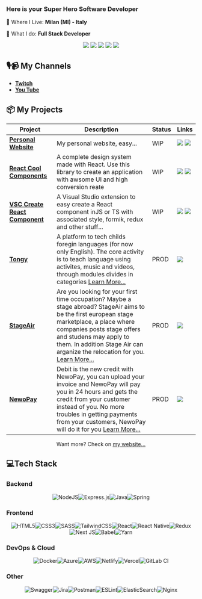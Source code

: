 ### Here is your Super Hero Software Developer
📍 Where I Live: **Milan (MI) - Italy**

🔨 What I do: **Full Stack Developer**

<div align="center">

[![](https://img.shields.io/badge/-Linkedin-informational?style=for-the-badge&logo=linkedin&logoColor=white&color=2867B2)](https://linkedin.com/in/lorenzo.defrancesco)
[![](https://img.shields.io/badge/-Facebook-informational?style=for-the-badge&logo=facebook&logoColor=white&color=3b5998)](https://facebook.com/lory1990)
[![](https://img.shields.io/badge/-Instagram-informational?style=for-the-badge&logo=instagram&logoColor=white&color=C13584)](https://instagram.com/lory_1990)
[![](https://img.shields.io/badge/-Telegram-informational?style=for-the-badge&logo=telegram&logoColor=white&color=0088cc)](https://t.me/lory1990)
[![](https://img.shields.io/badge/-Dev-informational?style=for-the-badge&logo=devto&logoColor=white&color=000000)](https://dev.to/lory1990)

</div>

## 🎙️📹 My Channels
 - [**Twitch**](https://twitch.com/lory1990_dev)
 - [**You Tube**](https://www.youtube.com/c/LorenzoDeFrancesco)

## 📦 My Projects
| Project | Description  | Status | Links  | 
|--------------|---|---|---|
| [**Personal Website**](https://lory1990.github.io/) |  My personal website, easy... |  WIP | [![](https://img.shields.io/badge/-🌎-informational?style=flat&logoColor=black&color=white)](https://lory1990.github.io/) [![](https://img.shields.io/badge/--informational?style=flat&logo=github&logoColor=black&color=white)](https://github.com/Lory1990/lory1990.github.io) |
| [**React Cool Components**](https://lory1990.github.io/react-cool-components/)             |  A complete design system made with React. Use this library to create an application with awsome UI and high conversion reate  |  WIP |[![](https://img.shields.io/badge/-🌎-informational?style=flat&logoColor=black&color=white)](https://lory1990.github.io/react-cool-components/) [![](https://img.shields.io/badge/--informational?style=flat&logo=github&logoColor=black&color=white)](https://github.com/Lory1990/react-cool-components)|
| [**VSC Create React Component**](https://marketplace.visualstudio.com/items?itemName=lory1990.vsc-react-create-component)             | A Visual Studio extension to easy create a React component inJS or TS with associated style, formik, redux and other stuff...  |  WIP |[![](https://img.shields.io/badge/-🌎-informational?style=flat&logoColor=black&color=white)](https://marketplace.visualstudio.com/items?itemName=lory1990.vsc-react-create-component) [![](https://img.shields.io/badge/--informational?style=flat&logo=github&logoColor=black&color=white)](https://github.com/Lory1990/react-cool-components)   |
| [**Tongy**](https://www.tongy.it)             | A platform to tech childs foregin languages (for now only English). The core activity is to teach language using activites, music and videos, through modules divides in categories [Learn More...](https://lory1990.github.io/portfolio/tongy)  |  PROD |[![](https://img.shields.io/badge/-🌎-informational?style=flat&logoColor=black&color=white)](https://www.tongy.it)|
| [**StageAir**](https://www.stage-air.com) | Are you looking for your first time occupation? Maybe a stage abroad? StageAir aims to be the first european stage marketplace, a place where companies posts stage offers and studens may apply to them. In addition Stage Air can arganize the relocation for you.  [Learn More...](https://lory1990.github.io/portfolio/stage-air)  | PROD  |[![](https://img.shields.io/badge/-🌎-informational?style=flat&logoColor=black&color=white)](https://www.stage-air.com) |
| [**NewoPay**](https://newopay.it)             | Debit is the new credit with NewoPay, you can upload your invoice and NewoPay will pay you in 24 hours and gets the credit from your customer instead of you. No more troubles in getting payments from your customers, NewoPay will do it for you [Learn More...](https://lory1990.github.io/portfolio/newo-pay)  |  PROD |[![](https://img.shields.io/badge/-🌎-informational?style=flat&logoColor=black&color=white)](https://newopay.it) |


<div align="center">

Want more? Check on [my website...](https://lory1990.github.io/)

</div>

## 💻Tech Stack
### Backend

<div align="center">

![NodeJS](https://img.shields.io/badge/node.js-6DA55F?style=for-the-badge&logo=node.js&logoColor=white)![Express.js](https://img.shields.io/badge/express.js-%23404d59.svg?style=for-the-badge&logo=express&logoColor=%2361DAFB)![Java](https://img.shields.io/badge/java-%23ED8B00.svg?style=for-the-badge&logo=java&logoColor=white)![Spring](https://img.shields.io/badge/spring-%236DB33F.svg?style=for-the-badge&logo=spring&logoColor=white)

</div>

### Frontend

<div align="center">

![HTML5](https://img.shields.io/badge/html5-%23E34F26.svg?style=for-the-badge&logo=html5&logoColor=white)![CSS3](https://img.shields.io/badge/css3-%231572B6.svg?style=for-the-badge&logo=css3&logoColor=white)![SASS](https://img.shields.io/badge/SASS-hotpink.svg?style=for-the-badge&logo=SASS&logoColor=white)![TailwindCSS](https://img.shields.io/badge/tailwindcss-%2338B2AC.svg?style=for-the-badge&logo=tailwind-css&logoColor=white)![React](https://img.shields.io/badge/react-%2320232a.svg?style=for-the-badge&logo=react&logoColor=%2361DAFB)![React Native](https://img.shields.io/badge/react_native-%2320232a.svg?style=for-the-badge&logo=react&logoColor=%2361DAFB)![Redux](https://img.shields.io/badge/redux-%23593d88.svg?style=for-the-badge&logo=redux&logoColor=white)![Next JS](https://img.shields.io/badge/Next-black?style=for-the-badge&logo=next.js&logoColor=white)![Babel](https://img.shields.io/badge/Babel-F9DC3e?style=for-the-badge&logo=babel&logoColor=black)![Yarn](https://img.shields.io/badge/yarn-%232C8EBB.svg?style=for-the-badge&logo=yarn&logoColor=white)

</div>

### DevOps & Cloud

<div align="center">

![Docker](https://img.shields.io/badge/docker-%230db7ed.svg?style=for-the-badge&logo=docker&logoColor=white)![Azure](https://img.shields.io/badge/azure-%230072C6.svg?style=for-the-badge&logo=azure-devops&logoColor=white)![AWS](https://img.shields.io/badge/AWS-%23FF9900.svg?style=for-the-badge&logo=amazon-aws&logoColor=white)![Netlify](https://img.shields.io/badge/netlify-%23000000.svg?style=for-the-badge&logo=netlify&logoColor=#00C7B7)![Vercel](https://img.shields.io/badge/vercel-%23000000.svg?style=for-the-badge&logo=vercel&logoColor=white)![GitLab CI](https://img.shields.io/badge/GitLabCI-%23181717.svg?style=for-the-badge&logo=gitlab&logoColor=white)

</div>

### Other
<div align="center">

![Swagger](https://img.shields.io/badge/-Swagger-%23Clojure?style=for-the-badge&logo=swagger&logoColor=white)![Jira](https://img.shields.io/badge/jira-%230A0FFF.svg?style=for-the-badge&logo=jira&logoColor=white)![Postman](https://img.shields.io/badge/Postman-FF6C37?style=for-the-badge&logo=postman&logoColor=white)![ESLint](https://img.shields.io/badge/ESLint-4B3263?style=for-the-badge&logo=eslint&logoColor=white)![ElasticSearch](https://img.shields.io/badge/-ElasticSearch-005571?style=for-the-badge&logo=elasticsearch)![Nginx](https://img.shields.io/badge/nginx-%23009639.svg?style=for-the-badge&logo=nginx&logoColor=white)

</div>